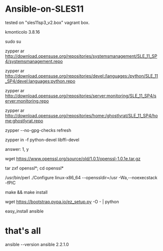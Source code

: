 # Ansible-on-SLES11

 
 tested on "sles11sp3_v2.box" vagrant box.
 
 kmonticolo 3.8.16
 
 
sudo su

zypper ar http://download.opensuse.org/repositories/systemsmanagement/SLE_11_SP4/systemsmanagement.repo

zypper ar http://download.opensuse.org/repositories/devel:/languages:/python/SLE_11_SP4/devel:languages:python.repo

zypper ar http://download.opensuse.org/repositories/server:monitoring/SLE_11_SP4/server:monitoring.repo

zypper ar http://download.opensuse.org/repositories/home:/ghostlyrat/SLE_11_SP4/home:ghostlyrat.repo

zypper --no-gpg-checks refresh 

zypper in -f python-devel libffi-devel 

answer: 1, y

wget https://www.openssl.org/source/old/1.0.1/openssl-1.0.1e.tar.gz

tar zxf openssl*; cd openssl*

/usr/bin/perl ./Configure linux-x86_64 --openssldir=/usr -Wa,--noexecstack -fPIC

 make && make install
 
 
 wget  https://bootstrap.pypa.io/ez_setup.py -O - | python
 
 easy_install ansible
 
 # that's all
 ansible --version
 ansible 2.2.1.0
